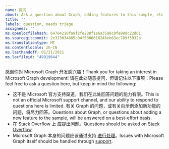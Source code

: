 ```yaml
---
name: 提问
about: Ask a question about Graph, adding features to this sample, etc.
title: ''
labels: question, needs triage
assignees: ''
ms.openlocfilehash: 64704218fa9f2fe280f1e6a3598c8fe98dc22d01
ms.sourcegitcommit: 2e313034885c04f5006616246eb03ec789f5932b
ms.translationtype: MT
ms.contentlocale: zh-CN
ms.lasthandoff: 01/21/2021
ms.locfileid: "49919644"
---
```

<span data-ttu-id="a5136-102">感谢你对 Microsoft Graph 开发感兴趣！</span><span class="sxs-lookup"><span data-stu-id="a5136-102">Thank you for taking an interest in Microsoft Graph development!</span></span> <span data-ttu-id="a5136-103">请在此处随意提问，但请记住以下事项：</span><span class="sxs-lookup"><span data-stu-id="a5136-103">Please feel free to ask a question here, but keep in mind the following:</span></span>

- <span data-ttu-id="a5136-104">这不是 Microsoft 官方支持渠道，我们在此处回答问题的能力有限。</span><span class="sxs-lookup"><span data-stu-id="a5136-104">This is not an official Microsoft support channel, and our ability to respond to questions here is limited.</span></span> <span data-ttu-id="a5136-105">有关 Graph 的问题，或有关向示例添加新功能的问题，将尽力回答。</span><span class="sxs-lookup"><span data-stu-id="a5136-105">Questions about Graph, or questions about adding a new feature to the sample, will be answered on a best-effort basis.</span></span>
- <span data-ttu-id="a5136-106">在 Stack Overflow 上 [应提出问题](https://stackoverflow.com/questions/tagged/microsoft-graph)。</span><span class="sxs-lookup"><span data-stu-id="a5136-106">Questions should be asked on [Stack Overflow](https://stackoverflow.com/questions/tagged/microsoft-graph).</span></span>
- <span data-ttu-id="a5136-107">Microsoft Graph 本身的问题应该通过支持 [进行处理](https://developer.microsoft.com/graph/support)。</span><span class="sxs-lookup"><span data-stu-id="a5136-107">Issues with Microsoft Graph itself should be handled through [support](https://developer.microsoft.com/graph/support).</span></span>

